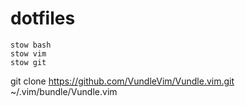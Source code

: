 dotfiles
========

```
stow bash
stow vim
stow git
```
git clone https://github.com/VundleVim/Vundle.vim.git ~/.vim/bundle/Vundle.vim

